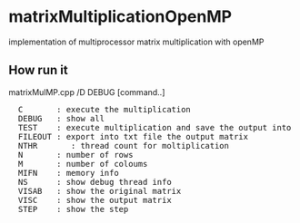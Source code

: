 # matrixMultiplicationOpenMP
 implementation of multiprocessor matrix multiplication with openMP

## How run it
 <cpp-compiler> matrixMulMP.cpp /D DEBUG [command..]<br />
 
 <pre>
  C       : execute the multiplication 
  DEBUG   : show all
  TEST    : execute multiplication and save the output into txt file
  FILEOUT : export into txt file the output matrix
  NTHR  	 : thread count for moltiplication
  N       : number of rows
  M       : number of coloums
  MIFN    : memory info 
  NS      : show debug thread info
  VISAB   : show the original matrix
  VISC    : show the output matrix
  STEP    : show the step
</pre>
